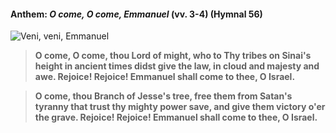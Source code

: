 #### Anthem: _O come, O come, Emmanuel_ (vv. 3-4) (Hymnal 56)

![Veni, veni, Emmanuel](/images/music/ocome-compact.png)

> **O come, O come, thou Lord of might, who to Thy tribes on Sinai's height
in ancient times didst give the law, in cloud and majesty and awe.
Rejoice! Rejoice! Emmanuel shall come to thee, O Israel.**

> **O come, thou Branch of Jesse's tree, free them from Satan's tyranny
that trust thy mighty power save, and give them victory o'er the grave.
Rejoice! Rejoice! Emmanuel shall come to thee, O Israel.**
